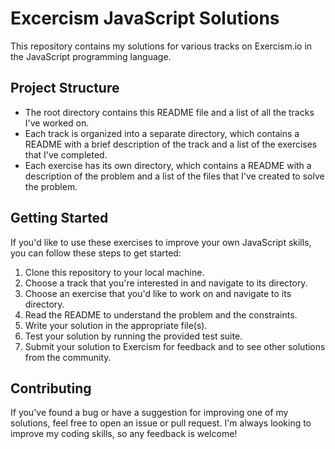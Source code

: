 # Excercism JavaScript Solutions
This repository contains my solutions for various tracks on Exercism.io in the JavaScript programming language.

## Project Structure
* The root directory contains this README file and a list of all the tracks I've worked on.
* Each track is organized into a separate directory, which contains a README with a brief description of the track and a list of the exercises that I've completed.
* Each exercise has its own directory, which contains a README with a description of the problem and a list of the files that I've created to solve the problem.
## Getting Started
If you'd like to use these exercises to improve your own JavaScript skills, you can follow these steps to get started:

1. Clone this repository to your local machine.
2. Choose a track that you're interested in and navigate to its directory.
3. Choose an exercise that you'd like to work on and navigate to its directory.
4. Read the README to understand the problem and the constraints.
5. Write your solution in the appropriate file(s).
6. Test your solution by running the provided test suite.
7. Submit your solution to Exercism for feedback and to see other solutions from the community.
## Contributing
If you've found a bug or have a suggestion for improving one of my solutions, feel free to open an issue or pull request. I'm always looking to improve my coding skills, so any feedback is welcome!


